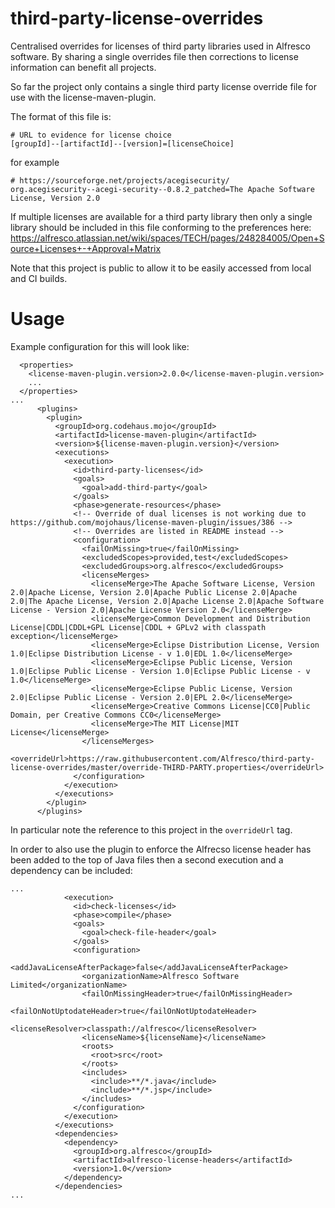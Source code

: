 # third-party-license-overrides

Centralised overrides for licenses of third party libraries used in Alfresco software.  By sharing a single overrides file then corrections to
license information can benefit all projects.

So far the project only contains a single third party license override file for use with the license-maven-plugin.

The format of this file is:

```
# URL to evidence for license choice
[groupId]--[artifactId]--[version]=[licenseChoice]
```

for example

```
# https://sourceforge.net/projects/acegisecurity/
org.acegisecurity--acegi-security--0.8.2_patched=The Apache Software License, Version 2.0
```

If multiple licenses are available for a third party library then only a single library should be included in this file conforming to the preferences here:
https://alfresco.atlassian.net/wiki/spaces/TECH/pages/248284005/Open+Source+Licenses+-+Approval+Matrix

Note that this project is public to allow it to be easily accessed from local and CI builds.

# Usage

Example configuration for this will look like:

```
  <properties>
    <license-maven-plugin.version>2.0.0</license-maven-plugin.version>
    ...
  </properties>
...
      <plugins>
        <plugin>
          <groupId>org.codehaus.mojo</groupId>
          <artifactId>license-maven-plugin</artifactId>
          <version>${license-maven-plugin.version}</version>
          <executions>
            <execution>
              <id>third-party-licenses</id>
              <goals>
                <goal>add-third-party</goal>
              </goals>
              <phase>generate-resources</phase>
              <!-- Override of dual licenses is not working due to https://github.com/mojohaus/license-maven-plugin/issues/386 -->
              <!-- Overrides are listed in README instead -->
              <configuration>
                <failOnMissing>true</failOnMissing>
                <excludedScopes>provided,test</excludedScopes>
                <excludedGroups>org.alfresco</excludedGroups>
                <licenseMerges>
                  <licenseMerge>The Apache Software License, Version 2.0|Apache License, Version 2.0|Apache Public License 2.0|Apache 2.0|The Apache License, Version 2.0|Apache License 2.0|Apache Software License - Version 2.0|Apache License Version 2.0</licenseMerge>
                  <licenseMerge>Common Development and Distribution License|CDDL|CDDL+GPL License|CDDL + GPLv2 with classpath exception</licenseMerge>
                  <licenseMerge>Eclipse Distribution License, Version 1.0|Eclipse Distribution License - v 1.0|EDL 1.0</licenseMerge>
                  <licenseMerge>Eclipse Public License, Version 1.0|Eclipse Public License - Version 1.0|Eclipse Public License - v 1.0</licenseMerge>
                  <licenseMerge>Eclipse Public License, Version 2.0|Eclipse Public License - Version 2.0|EPL 2.0</licenseMerge>
                  <licenseMerge>Creative Commons License|CC0|Public Domain, per Creative Commons CC0</licenseMerge>
                  <licenseMerge>The MIT License|MIT License</licenseMerge>
                </licenseMerges>
                <overrideUrl>https://raw.githubusercontent.com/Alfresco/third-party-license-overrides/master/override-THIRD-PARTY.properties</overrideUrl>
              </configuration>
            </execution>
          </executions>
        </plugin>
      </plugins>
```

In particular note the reference to this project in the `overrideUrl` tag.

In order to also use the plugin to enforce the Alfrecso license header has been added to the top of Java files then a second execution and a dependency can be included:

```
...
            <execution>
              <id>check-licenses</id>
              <phase>compile</phase>
              <goals>
                <goal>check-file-header</goal>
              </goals>
              <configuration>
                <addJavaLicenseAfterPackage>false</addJavaLicenseAfterPackage>
                <organizationName>Alfresco Software Limited</organizationName>
                <failOnMissingHeader>true</failOnMissingHeader>
                <failOnNotUptodateHeader>true</failOnNotUptodateHeader>
                <licenseResolver>classpath://alfresco</licenseResolver>
                <licenseName>${licenseName}</licenseName>
                <roots>
                  <root>src</root>
                </roots>
                <includes>
                  <include>**/*.java</include>
                  <include>**/*.jsp</include>
                </includes>
              </configuration>
            </execution>
          </executions>
          <dependencies>
            <dependency>
              <groupId>org.alfresco</groupId>
              <artifactId>alfresco-license-headers</artifactId>
              <version>1.0</version>
            </dependency>
          </dependencies>
...
```
